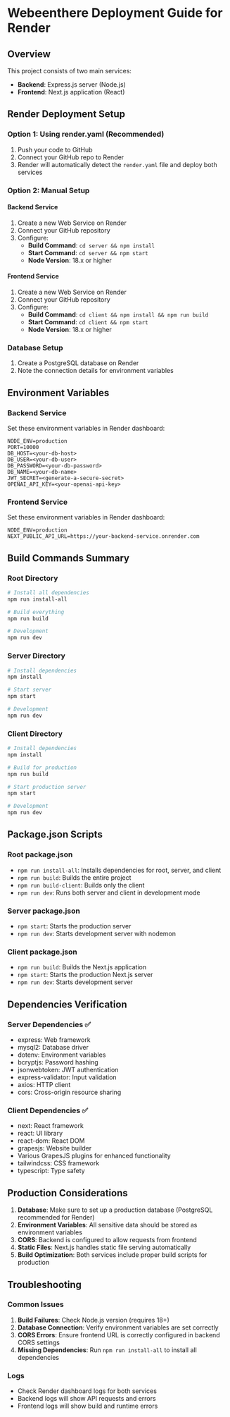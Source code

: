 # Webeenthere Deployment Guide for Render

## Overview
This project consists of two main services:
- **Backend**: Express.js server (Node.js)
- **Frontend**: Next.js application (React)

## Render Deployment Setup

### Option 1: Using render.yaml (Recommended)
1. Push your code to GitHub
2. Connect your GitHub repo to Render
3. Render will automatically detect the `render.yaml` file and deploy both services

### Option 2: Manual Setup

#### Backend Service
1. Create a new Web Service on Render
2. Connect your GitHub repository
3. Configure:
   - **Build Command**: `cd server && npm install`
   - **Start Command**: `cd server && npm start`
   - **Node Version**: 18.x or higher

#### Frontend Service
1. Create a new Web Service on Render
2. Connect your GitHub repository
3. Configure:
   - **Build Command**: `cd client && npm install && npm run build`
   - **Start Command**: `cd client && npm start`
   - **Node Version**: 18.x or higher

### Database Setup
1. Create a PostgreSQL database on Render
2. Note the connection details for environment variables

## Environment Variables

### Backend Service
Set these environment variables in Render dashboard:

```
NODE_ENV=production
PORT=10000
DB_HOST=<your-db-host>
DB_USER=<your-db-user>
DB_PASSWORD=<your-db-password>
DB_NAME=<your-db-name>
JWT_SECRET=<generate-a-secure-secret>
OPENAI_API_KEY=<your-openai-api-key>
```

### Frontend Service
Set these environment variables in Render dashboard:

```
NODE_ENV=production
NEXT_PUBLIC_API_URL=https://your-backend-service.onrender.com
```

## Build Commands Summary

### Root Directory
```bash
# Install all dependencies
npm run install-all

# Build everything
npm run build

# Development
npm run dev
```

### Server Directory
```bash
# Install dependencies
npm install

# Start server
npm start

# Development
npm run dev
```

### Client Directory
```bash
# Install dependencies
npm install

# Build for production
npm run build

# Start production server
npm start

# Development
npm run dev
```

## Package.json Scripts

### Root package.json
- `npm run install-all`: Installs dependencies for root, server, and client
- `npm run build`: Builds the entire project
- `npm run build-client`: Builds only the client
- `npm run dev`: Runs both server and client in development mode

### Server package.json
- `npm start`: Starts the production server
- `npm run dev`: Starts development server with nodemon

### Client package.json
- `npm run build`: Builds the Next.js application
- `npm start`: Starts the production Next.js server
- `npm run dev`: Starts development server

## Dependencies Verification

### Server Dependencies ✅
- express: Web framework
- mysql2: Database driver
- dotenv: Environment variables
- bcryptjs: Password hashing
- jsonwebtoken: JWT authentication
- express-validator: Input validation
- axios: HTTP client
- cors: Cross-origin resource sharing

### Client Dependencies ✅
- next: React framework
- react: UI library
- react-dom: React DOM
- grapesjs: Website builder
- Various GrapesJS plugins for enhanced functionality
- tailwindcss: CSS framework
- typescript: Type safety

## Production Considerations

1. **Database**: Make sure to set up a production database (PostgreSQL recommended for Render)
2. **Environment Variables**: All sensitive data should be stored as environment variables
3. **CORS**: Backend is configured to allow requests from frontend
4. **Static Files**: Next.js handles static file serving automatically
5. **Build Optimization**: Both services include proper build scripts for production

## Troubleshooting

### Common Issues
1. **Build Failures**: Check Node.js version (requires 18+)
2. **Database Connection**: Verify environment variables are set correctly
3. **CORS Errors**: Ensure frontend URL is correctly configured in backend CORS settings
4. **Missing Dependencies**: Run `npm run install-all` to install all dependencies

### Logs
- Check Render dashboard logs for both services
- Backend logs will show API requests and errors
- Frontend logs will show build and runtime errors
